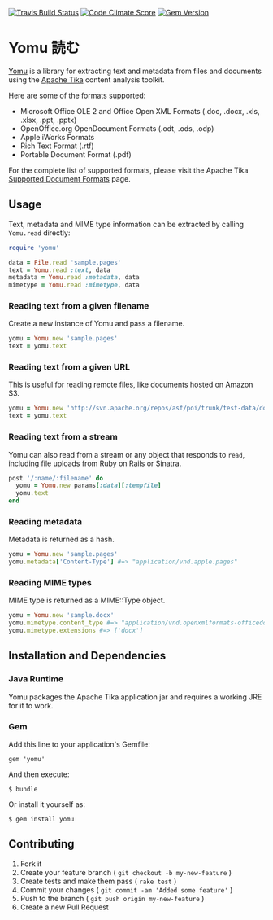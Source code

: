 [![Travis Build Status](http://img.shields.io/travis/Erol/yomu.svg?style=flat)](https://travis-ci.org/Erol/yomu)
[![Code Climate Score](http://img.shields.io/codeclimate/github/Erol/yomu.svg?style=flat)](https://codeclimate.com/github/Erol/yomu)
[![Gem Version](http://img.shields.io/gem/v/yomu.svg)](#)

# Yomu 読む

[Yomu](http://erol.github.com/yomu) is a library for extracting text and metadata from files and documents using the [Apache Tika](http://tika.apache.org/) content analysis toolkit.

Here are some of the formats supported:

- Microsoft Office OLE 2 and Office Open XML Formats (.doc, .docx, .xls, .xlsx,
  .ppt, .pptx)
- OpenOffice.org OpenDocument Formats (.odt, .ods, .odp)
- Apple iWorks Formats
- Rich Text Format (.rtf)
- Portable Document Format (.pdf)

For the complete list of supported formats, please visit the Apache Tika
[Supported Document Formats](http://tika.apache.org/0.9/formats.html) page.

## Usage

Text, metadata and MIME type information can be extracted by calling `Yomu.read` directly:

```ruby
require 'yomu'

data = File.read 'sample.pages'
text = Yomu.read :text, data
metadata = Yomu.read :metadata, data
mimetype = Yomu.read :mimetype, data
```

### Reading text from a given filename

Create a new instance of Yomu and pass a filename.

```ruby
yomu = Yomu.new 'sample.pages'
text = yomu.text
```

### Reading text from a given URL

This is useful for reading remote files, like documents hosted on Amazon S3.

```ruby
yomu = Yomu.new 'http://svn.apache.org/repos/asf/poi/trunk/test-data/document/sample.docx'
text = yomu.text
```

### Reading text from a stream

Yomu can also read from a stream or any object that responds to `read`, including file uploads from Ruby on Rails or Sinatra.

```ruby
post '/:name/:filename' do
  yomu = Yomu.new params[:data][:tempfile]
  yomu.text
end
```

### Reading metadata

Metadata is returned as a hash.

```ruby
yomu = Yomu.new 'sample.pages'
yomu.metadata['Content-Type'] #=> "application/vnd.apple.pages"
```

### Reading MIME types

MIME type is returned as a MIME::Type object.

```ruby
yomu = Yomu.new 'sample.docx'
yomu.mimetype.content_type #=> "application/vnd.openxmlformats-officedocument.wordprocessingml.document"
yomu.mimetype.extensions #=> ['docx']
```

## Installation and Dependencies

### Java Runtime

Yomu packages the Apache Tika application jar and requires a working JRE for it to work.

### Gem

Add this line to your application's Gemfile:

    gem 'yomu'

And then execute:

    $ bundle

Or install it yourself as:

    $ gem install yomu

## Contributing

1. Fork it
2. Create your feature branch ( `git checkout -b my-new-feature` )
3. Create tests and make them pass ( `rake test` )
4. Commit your changes ( `git commit -am 'Added some feature'` )
5. Push to the branch ( `git push origin my-new-feature` )
6. Create a new Pull Request

